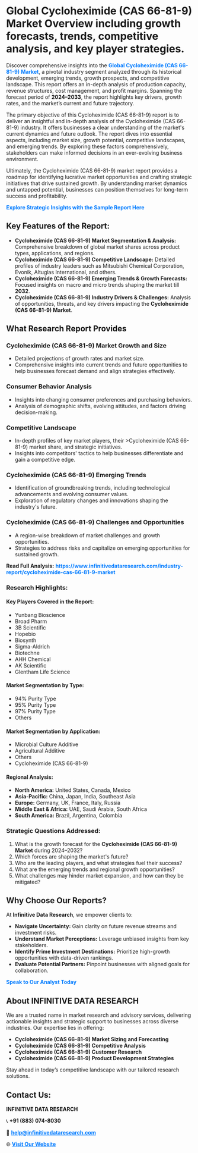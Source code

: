 <h1>Global Cycloheximide (CAS 66-81-9) Market Overview including growth forecasts, trends, competitive analysis, and key player strategies.</h1>
<p>
Discover comprehensive insights into the 
<a href="https://www.infinitivedataresearch.com/industry-report/cycloheximide-cas-66-81-9-market" rel="dofollow" style="color: #007BFF; text-decoration: none;"><strong>Global Cycloheximide (CAS 66-81-9) Market</strong></a>, a pivotal industry segment analyzed through its historical development, emerging trends, growth prospects, and competitive landscape. This report offers an in-depth analysis of production capacity, revenue structures, cost management, and profit margins. Spanning the forecast period of <strong>2024–2033</strong>, the report highlights key drivers, growth rates, and the market’s current and future trajectory.
</p>
<p>
The primary objective of this Cycloheximide (CAS 66-81-9) report is to deliver an insightful and in-depth analysis of the Cycloheximide (CAS 66-81-9) industry. It offers businesses a clear understanding of the market's current dynamics and future outlook. The report dives into essential aspects, including market size, growth potential, competitive landscapes, and emerging trends. By exploring these factors comprehensively, stakeholders can make informed decisions in an ever-evolving business environment.
</p>
<p>
Ultimately, the Cycloheximide (CAS 66-81-9) market report provides a roadmap for identifying lucrative market opportunities and crafting strategic initiatives that drive sustained growth. By understanding market dynamics and untapped potential, businesses can position themselves for long-term success and profitability.
</p>
<p>
<a href="https://www.infinitivedataresearch.com/request-sample/reportId=102911" style="color: #007BFF; text-decoration: none;"><strong>Explore Strategic Insights with the Sample Report Here</strong></a>
</p>

<h2>Key Features of the Report:</h2>
<ul>
<li><strong>Cycloheximide (CAS 66-81-9) Market Segmentation & Analysis:</strong> Comprehensive breakdown of global market shares across product types, applications, and regions.</li>
<li><strong>Cycloheximide (CAS 66-81-9) Competitive Landscape:</strong> Detailed profiles of industry leaders such as Mitsubishi Chemical Corporation, Evonik, Altuglas International, and others.</li>
<li><strong>Cycloheximide (CAS 66-81-9) Emerging Trends & Growth Forecasts:</strong> Focused insights on macro and micro trends shaping the market till <strong>2032</strong>.</li>
<li><strong>Cycloheximide (CAS 66-81-9) Industry Drivers & Challenges:</strong> Analysis of opportunities, threats, and key drivers impacting the <strong>Cycloheximide (CAS 66-81-9) Market</strong>.</li>
</ul>

<h2>What Research Report Provides</h2>
<h3>Cycloheximide (CAS 66-81-9) Market Growth and Size</h3>
<ul>
<li>Detailed projections of growth rates and market size.</li>
<li>Comprehensive insights into current trends and future opportunities to help businesses forecast demand and align strategies effectively.</li>
</ul>

<h3>Consumer Behavior Analysis</h3>
<ul>
<li>Insights into changing consumer preferences and purchasing behaviors.</li>
<li>Analysis of demographic shifts, evolving attitudes, and factors driving decision-making.</li>
</ul>

<h3>Competitive Landscape</h3>
<ul>
<li>In-depth profiles of key market players, their >Cycloheximide (CAS 66-81-9) market share, and strategic initiatives.</li>
<li>Insights into competitors' tactics to help businesses differentiate and gain a competitive edge.</li>
</ul>

<h3>Cycloheximide (CAS 66-81-9) Emerging Trends</h3>
<ul>
<li>Identification of groundbreaking trends, including technological advancements and evolving consumer values.</li>
<li>Exploration of regulatory changes and innovations shaping the industry's future.</li>
</ul>

<h3>Cycloheximide (CAS 66-81-9) Challenges and Opportunities</h3>
<ul>
<li>A region-wise breakdown of market challenges and growth opportunities.</li>
<li>Strategies to address risks and capitalize on emerging opportunities for sustained growth.</li>
</ul>
<p><strong>Read Full Analysis:</strong> <a href="https://www.infinitivedataresearch.com/industry-report/cycloheximide-cas-66-81-9-market" rel="dofollow" style="color: #007BFF; text-decoration: none;"><strong>https://www.infinitivedataresearch.com/industry-report/cycloheximide-cas-66-81-9-market</strong></a></p>
<h3>Research Highlights:</h3>
<h4>Key Players Covered in the Report:</h4>
<ul><li>Yunbang Bioscience</li><li>Broad Pharm</li><li>3B Scientific</li><li>Hopebio</li><li>Biosynth</li><li>Sigma-Aldrich</li><li>Biotechne</li><li>AHH Chemical</li><li>AK Scientific</li><li>Glentham Life Science</li></ul>
<h4>Market Segmentation by Type:</h4>
<ul><li>94% Purity Type</li><li>95% Purity Type</li><li>97% Purity Type</li><li>Others</li></ul>
<h4>Market Segmentation by Application:</h4>
<ul><li>Microbial Culture Additive</li><li>Agricultural Additive</li><li>Others</li><li>Cycloheximide (CAS 66-81-9)</li></ul>

<h4>Regional Analysis:</h4>
<ul>
<li><strong>North America:</strong> United States, Canada, Mexico</li>
<li><strong>Asia-Pacific:</strong> China, Japan, India, Southeast Asia</li>
<li><strong>Europe:</strong> Germany, UK, France, Italy, Russia</li>
<li><strong>Middle East & Africa:</strong> UAE, Saudi Arabia, South Africa</li>
<li><strong>South America:</strong> Brazil, Argentina, Colombia</li>
</ul>

<h3>Strategic Questions Addressed:</h3>
<ol>
<li>What is the growth forecast for the <strong>Cycloheximide (CAS 66-81-9) Market</strong> during 2024–2032?</li>
<li>Which forces are shaping the market's future?</li>
<li>Who are the leading players, and what strategies fuel their success?</li>
<li>What are the emerging trends and regional growth opportunities?</li>
<li>What challenges may hinder market expansion, and how can they be mitigated?</li>
</ol>

<h2>Why Choose Our Reports?</h2>
<p>At <strong>Infinitive Data Research</strong>, we empower clients to:</p>
<ul>
<li><strong>Navigate Uncertainty:</strong> Gain clarity on future revenue streams and investment risks.</li>
<li><strong>Understand Market Perceptions:</strong> Leverage unbiased insights from key stakeholders.</li>
<li><strong>Identify Prime Investment Destinations:</strong> Prioritize high-growth opportunities with data-driven rankings.</li>
<li><strong>Evaluate Potential Partners:</strong> Pinpoint businesses with aligned goals for collaboration.</li>
</ul>
<p><a href="https://www.infinitivedataresearch.com/industry-report/cycloheximide-cas-66-81-9-market" rel="dofollow" style="color: #007BFF; text-decoration: none;"><strong>Speak to Our Analyst Today</strong></a></p>

<h2>About INFINITIVE DATA RESEARCH</h2>
<p>We are a trusted name in market research and advisory services, delivering actionable insights and strategic support to businesses across diverse industries. Our expertise lies in offering:</p>
<ul>
<li><strong>Cycloheximide (CAS 66-81-9) Market Sizing and Forecasting</strong></li>
<li><strong>Cycloheximide (CAS 66-81-9) Competitive Analysis</strong></li>
<li><strong>Cycloheximide (CAS 66-81-9) Customer Research</strong></li>
<li><strong>Cycloheximide (CAS 66-81-9) Product Development Strategies</strong></li>
</ul>
<p>Stay ahead in today’s competitive landscape with our tailored research solutions.</p>

<h2>Contact Us:</h2>
<p><strong>INFINITIVE DATA RESEARCH</strong></p>
<p>📞 <strong>+91 (883) 074-8030</strong></p>
<p>📧 <strong><a href="mailto:help@infinitivedataresearch.com" style="color: #007BFF;">help@infinitivedataresearch.com</a></strong></p>
<p>🌐 <strong><a href="https://www.infinitivedataresearch.com" rel="dofollow" style="color: #007BFF;">Visit Our Website</a></strong></p>